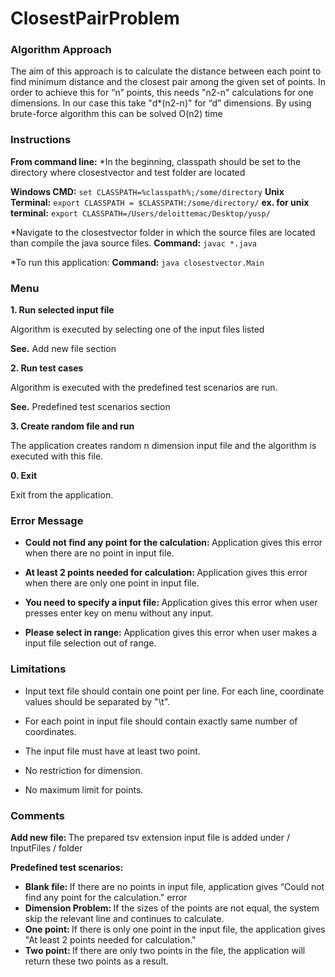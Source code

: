 # ClosestPairProblem 

### Algorithm Approach
The aim of this approach is to calculate the distance between each point to find minimum distance and the closest pair among the given set of points. In order to achieve this for “n” points, this needs "n2-n" calculations for one dimensions. In our case this take "d*(n2-n)" for “d” dimensions. By using brute-force algorithm this can be solved O(n2) time

### Instructions
<b>From command line:</b>
*In the beginning, classpath should be set to the directory where closestvector and test folder are located

<b>Windows CMD:</b> `set CLASSPATH=%classpath%;/some/directory`
<b>Unix Terminal:</b> `export CLASSPATH = $CLASSPATH:/some/directory/`
<b>ex. for unix terminal:</b> `export CLASSPATH=/Users/deloittemac/Desktop/yusp/`

*Navigate to the closestvector folder in which the source files are located than compile the java source files.
<b>Command:</b> `javac *.java`

*To run this application:
<b>Command:</b> `java closestvector.Main`

### Menu

<b> 1. Run selected input file</b>

Algorithm is executed by selecting one of the input files listed

<b>See.</b> Add new file section

<b> 2. Run test cases</b>

Algorithm is executed with the predefined test scenarios are run.

<b>See.</b> Predefined test scenarios section

<b> 3. Create random file and run</b>

The application creates random n dimension input file and the algorithm is executed with this file.

<b> 0. Exit</b>

Exit from the application.

### Error Message

* <b> Could not find any point for the calculation: </b> Application gives this error when there are no point in input file.

* <b> At least 2 points needed for calculation: </b> Application gives this error when there are only one point in input file.

* <b> You need to specify a input file: </b> Application gives this error when user presses enter key on menu without any input.

* <b> Please select in range: </b> Application gives this error when user makes a input file selection out of range.

### Limitations

* Input text file should contain one point per line. For each line, coordinate values should be separated by "\t".

* For each point in input file should contain exactly same number of coordinates.

* The input file must have at least two point.

* No restriction for dimension.

* No maximum limit for points.

### Comments

<b> Add new file: </b> The prepared tsv extension input file is added under / InputFiles / folder

<b> Predefined test scenarios: </b>

  * <b> Blank file: </b> If there are no points in input file, application gives “Could not find any point for the calculation." error
  * <b> Dimension Problem: </b> If the sizes of the points are not equal, the system skip the relevant line and continues to calculate.
  * <b> One point: </b> If there is only one point in the input file, the application gives "At least 2 points needed for calculation."
  * <b> Two point: </b> If there are only two points in the file, the application will return these two points as a result.
